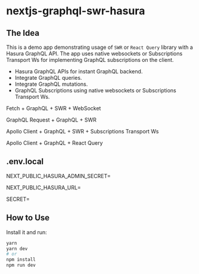 # nextjs-graphql-swr-hasura

## The Idea

This is a demo app demonstrating usage of `SWR` or `React Query` library with a Hasura GraphQL API. The app uses native websockets or Subscriptions Transport Ws for implementing GraphQL subscriptions on the client.

- Hasura GraphQL APIs for instant GraphQL backend.
- Integrate GraphQL queries.
- Integrate GraphQL mutations.
- GraphQL Subscriptions using native websockets or Subscriptions Transport Ws.

Fetch + GraphQL + SWR + WebSocket

GraphQL Request + GraphQL + SWR

Apollo Client + GraphQL + SWR + Subscriptions Transport Ws

Apollo Client + GraphQL + React Query

## .env.local

NEXT_PUBLIC_HASURA_ADMIN_SECRET=

NEXT_PUBLIC_HASURA_URL=

SECRET=

## How to Use

Install it and run:

```bash
yarn
yarn dev
# or
npm install
npm run dev
```